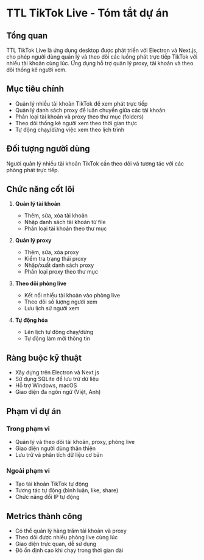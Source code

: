 # TTL TikTok Live - Tóm tắt dự án

## Tổng quan
TTL TikTok Live là ứng dụng desktop được phát triển với Electron và Next.js, cho phép người dùng quản lý và theo dõi các luồng phát trực tiếp TikTok với nhiều tài khoản cùng lúc. Ứng dụng hỗ trợ quản lý proxy, tài khoản và theo dõi thống kê người xem.

## Mục tiêu chính
- Quản lý nhiều tài khoản TikTok để xem phát trực tiếp
- Quản lý danh sách proxy để luân chuyển giữa các tài khoản
- Phân loại tài khoản và proxy theo thư mục (folders)
- Theo dõi thống kê người xem theo thời gian thực
- Tự động chạy/dừng việc xem theo lịch trình

## Đối tượng người dùng
Người quản lý nhiều tài khoản TikTok cần theo dõi và tương tác với các phòng phát trực tiếp.

## Chức năng cốt lõi
1. **Quản lý tài khoản**
   - Thêm, sửa, xóa tài khoản
   - Nhập danh sách tài khoản từ file
   - Phân loại tài khoản theo thư mục

2. **Quản lý proxy**
   - Thêm, sửa, xóa proxy
   - Kiểm tra trạng thái proxy
   - Nhập/xuất danh sách proxy
   - Phân loại proxy theo thư mục

3. **Theo dõi phòng live**
   - Kết nối nhiều tài khoản vào phòng live
   - Theo dõi số lượng người xem
   - Lưu lịch sử người xem

4. **Tự động hóa**
   - Lên lịch tự động chạy/dừng
   - Tự động làm mới thông tin

## Ràng buộc kỹ thuật
- Xây dựng trên Electron và Next.js
- Sử dụng SQLite để lưu trữ dữ liệu
- Hỗ trợ Windows, macOS
- Giao diện đa ngôn ngữ (Việt, Anh)

## Phạm vi dự án
### Trong phạm vi
- Quản lý và theo dõi tài khoản, proxy, phòng live
- Giao diện người dùng thân thiện
- Lưu trữ và phân tích dữ liệu cơ bản

### Ngoài phạm vi
- Tạo tài khoản TikTok tự động
- Tương tác tự động (bình luận, like, share)
- Chức năng đổi IP tự động

## Metrics thành công
- Có thể quản lý hàng trăm tài khoản và proxy
- Theo dõi được nhiều phòng live cùng lúc
- Giao diện trực quan, dễ sử dụng
- Độ ổn định cao khi chạy trong thời gian dài 